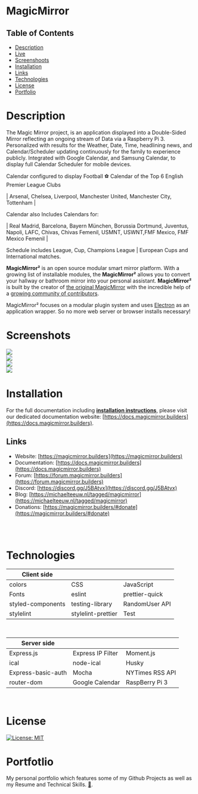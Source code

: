# MagicMirror

## Table of Contents
- [ Description ](#description)
- [ Live ](#live)
- [ Screenshoots ](#screenshoots)
- [ Installation ](#installation)
- [ Links ](#links)
- [ Technologies ](#technologies)
- [ License ](#license)
- [ Portfolio ](#portfolio)

# Description

The Magic Mirror project, is an application displayed into a Double-Sided Mirror reflecting an ongoing stream of Data via a Raspberry Pi 3. Personalized  with results for the Weather, Date, Time, headlining news, and Calendar/Scheduler updating continuously for the family to experience publicly. Integrated with Google Calendar, and Samsung Calendar, to display full
Calendar Scheduler for mobile devices.

Calendar configured to display Football ⚽ Calendar of the Top 6 English Premier League Clubs

| Arsenal, Chelsea, Liverpool, Manchester United, Manchester City, Tottenham |

Calendar also Includes Calendars for:

| Real Madrid, Barcelona, Bayern München, Borussia Dortmund, Juventus, Napoli, LAFC, Chivas, Chivas Femenil, USMNT, USWNT,FMF Mexico, FMF Mexico Femenil |

Schedule includes League, Cup, Champions League | European Cups and International matches.

**MagicMirror²** is an open source modular smart mirror platform. With a growing list of installable modules, the **MagicMirror²** allows you to convert your hallway or bathroom mirror into your personal assistant. **MagicMirror²** is built by the creator of [the original MagicMirror](https://michaelteeuw.nl/tagged/magicmirror) with the incredible help of a [growing community of contributors](https://github.com/MichMich/MagicMirror/graphs/contributors).

MagicMirror² focuses on a modular plugin system and uses [Electron](https://www.electronjs.org/) as an application wrapper. So no more web server or browser installs necessary!


# Screenshots

<img src='./Assets/Images/mirror.png'/>

<br />

<img src='./Assets/Images/mirror2.0.png'/>

<br />

<img src='./Assets/Images/mobileCalendarMM.jpg'/>

<br />

<img src='./Assets/Images/mobileHomeScreenCalendar.jpg'/>

<br />

# Installation

For the full documentation including **[installation instructions](https://docs.magicmirror.builders/getting-started/installation.html)**, please visit our dedicated documentation website: [https://docs.magicmirror.builders](https://docs.magicmirror.builders).


## Links

- Website: [https://magicmirror.builders](https://magicmirror.builders)
- Documentation: [https://docs.magicmirror.builders](https://docs.magicmirror.builders)
- Forum: [https://forum.magicmirror.builders](https://forum.magicmirror.builders)
- Discord: [https://discord.gg/J5BAtvx](https://discord.gg/J5BAtvx)
- Blog: [https://michaelteeuw.nl/tagged/magicmirror](https://michaelteeuw.nl/tagged/magicmirror)
- Donations: [https://magicmirror.builders/#donate](https://magicmirror.builders/#donate)
<br>
</br>

# Technologies


| Client side             |                   |                  |
| -------------           | -------------     | --------------   |
| colors                  | CSS               | JavaScript       |
| Fonts                   | eslint            | prettier-quick   |
| styled-components       | testing-library   | RandomUser API   |
| stylelint               | stylelint-prettier| Test             |

<br />

| Server side             |                   |                  |
| -------------           | -------------     | --------------   |
| Express.js              | Express IP Filter | Moment.js        |
| ical                    | node-ical         | Husky            |
| Express-basic-auth      | Mocha             | NYTimes RSS API  |
| router-dom              | Google Calendar   | RaspBerry Pi 3   |

<br />

# License

[![License: MIT](https://img.shields.io/badge/License-MIT-yellow.svg)](https://opensource.org/licenses/MIT)
<br />

# Portfotlio
My personal portfolio which features some of my Github Projects as well as my Resume and Technical Skills. [💼](https://cdmmandalorian.github.io/AEGcodesPortfolio/ "Link AEGcodes Portfolio").
